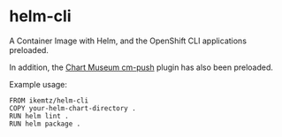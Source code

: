 # helm-cli
A Container Image with Helm, and the OpenShift CLI applications preloaded.

In addition, the [Chart Museum cm-push](https://github.com/chartmuseum/helm-push) plugin has also been preloaded.

Example usage:
```Docker
FROM ikemtz/helm-cli
COPY your-helm-chart-directory .
RUN helm lint .
RUN helm package .
```
